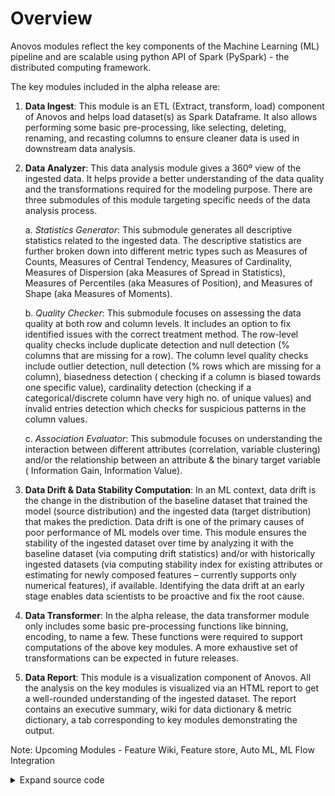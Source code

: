# Overview
<p>Anovos modules reflect the key components of the Machine Learning (ML) pipeline and are scalable using python API
of Spark (PySpark) - the distributed computing framework.</p>
<p>The key modules included in the alpha release are:</p>
<ol>
<li>
<p><strong>Data Ingest</strong>: This module is an ETL (Extract, transform, load) component of Anovos and helps load dataset(s) as
Spark Dataframe. It also allows performing some basic pre-processing, like selecting, deleting, renaming,
and recasting columns to ensure cleaner data is used in downstream data analysis.</p>
</li>
<li>
<p><strong>Data Analyzer</strong>: This data analysis module gives a 360º view of the ingested data. It helps provide a better
understanding of the data quality and the transformations required for the modeling purpose. There are three
submodules of this module targeting specific needs of the data analysis process.</p>
<p>a. <em>Statistics Generator</em>: This submodule generates all descriptive statistics related to the ingested data. The
descriptive statistics are further broken down into different metric types such as Measures of Counts,
Measures of Central Tendency, Measures of Cardinality, Measures of Dispersion (aka Measures of Spread in
Statistics), Measures of Percentiles (aka Measures of Position), and Measures of Shape (aka Measures of Moments).</p>
<p>b. <em>Quality Checker</em>: This submodule focuses on assessing the data quality at both row and column levels. It
includes an option to fix identified issues with the correct treatment method. The row-level quality checks
include duplicate detection and null detection (% columns that are missing for a row). The column level quality
checks include outlier detection, null detection (% rows which are missing for a column), biasedness detection (
checking if a column is biased towards one specific value), cardinality detection (checking if a
categorical/discrete column have very high no. of unique values) and invalid entries detection which checks for
suspicious patterns in the column values.</p>
<p>c. <em>Association Evaluator</em>: This submodule focuses on understanding the interaction between different attributes
(correlation, variable clustering) and/or the relationship between an attribute &amp; the binary target variable (
Information Gain, Information Value).</p>
</li>
<li>
<p><strong>Data Drift &amp; Data Stability Computation</strong>: In an ML context, data drift is the change in the distribution of the
baseline dataset that trained the model (source distribution) and the ingested data (target distribution) that makes
the prediction. Data drift is one of the primary causes of poor performance of ML models over time. This module
ensures the stability of the ingested dataset over time by analyzing it with the baseline dataset (via computing
drift statistics) and/or with historically ingested datasets (via computing stability index for existing attributes or
estimating for newly composed features – currently supports only numerical features), if available. Identifying the
data drift at an early stage enables data scientists to be proactive and fix the root cause.</p>
</li>
<li>
<p><strong>Data Transformer</strong>: In the alpha release, the data transformer module only includes some basic pre-processing
functions like binning, encoding, to name a few. These functions were required to support computations of the above
key modules.
A more exhaustive set of transformations can be expected in future releases.</p>
</li>
<li>
<p><strong>Data Report</strong>: This module is a visualization component of Anovos. All the analysis on the key modules is
visualized via an HTML report to get a well-rounded understanding of the ingested dataset. The report contains an
executive summary, wiki for data dictionary &amp; metric dictionary, a tab corresponding to key modules demonstrating the
output.</p>
</li>
</ol>
<p>Note: Upcoming Modules - Feature Wiki, Feature store, Auto ML, ML Flow Integration</p>
<details class="source">
<summary>
<span>Expand source code</span>
</summary>
<pre>
```python
"""Anovos modules reflect the key components of the Machine Learning (ML) pipeline and are scalable using python API
of Spark (PySpark) - the distributed computing framework.

The key modules included in the alpha release are:

1. **Data Ingest**: This module is an ETL (Extract, transform, load) component of Anovos and helps load dataset(s) as
Spark Dataframe. It also allows performing some basic pre-processing, like selecting, deleting, renaming,
and recasting columns to ensure cleaner data is used in downstream data analysis.

2. **Data Analyzer**: This data analysis module gives a 360º view of the ingested data. It helps provide a better
understanding of the data quality and the transformations required for the modeling purpose. There are three
submodules of this module targeting specific needs of the data analysis process.

    a. *Statistics Generator*: This submodule generates all descriptive statistics related to the ingested data. The
    descriptive statistics are further broken down into different metric types such as Measures of Counts,
    Measures of Central Tendency, Measures of Cardinality, Measures of Dispersion (aka Measures of Spread in
    Statistics), Measures of Percentiles (aka Measures of Position), and Measures of Shape (aka Measures of Moments).

    b. *Quality Checker*: This submodule focuses on assessing the data quality at both row and column levels. It
    includes an option to fix identified issues with the correct treatment method. The row-level quality checks
    include duplicate detection and null detection (% columns that are missing for a row). The column level quality
    checks include outlier detection, null detection (% rows which are missing for a column), biasedness detection (
    checking if a column is biased towards one specific value), cardinality detection (checking if a
    categorical/discrete column have very high no. of unique values) and invalid entries detection which checks for
    suspicious patterns in the column values.

    c. *Association Evaluator*: This submodule focuses on understanding the interaction between different attributes
    (correlation, variable clustering) and/or the relationship between an attribute & the binary target variable (
    Information Gain, Information Value).

3. **Data Drift & Data Stability Computation**: In an ML context, data drift is the change in the distribution of the
baseline dataset that trained the model (source distribution) and the ingested data (target distribution) that makes
the prediction. Data drift is one of the primary causes of poor performance of ML models over time. This module
ensures the stability of the ingested dataset over time by analyzing it with the baseline dataset (via computing
drift statistics) and/or with historically ingested datasets (via computing stability index for existing attributes or
estimating for newly composed features – currently supports only numerical features), if available. Identifying the
data drift at an early stage enables data scientists to be proactive and fix the root cause.

4. **Data Transformer**: In the alpha release, the data transformer module only includes some basic pre-processing
functions like binning, encoding, to name a few. These functions were required to support computations of the above
key modules.  A more exhaustive set of transformations can be expected in future releases.

5. **Data Report**: This module is a visualization component of Anovos. All the analysis on the key modules is
visualized via an HTML report to get a well-rounded understanding of the ingested dataset. The report contains an
executive summary, wiki for data dictionary & metric dictionary, a tab corresponding to key modules demonstrating the
output.

Note: Upcoming Modules - Feature Wiki, Feature store, Auto ML, ML Flow Integration
"""
from .version import __version__
```
</pre>
</details>
## Sub-modules
<dl>
<dt><code class="name"><a title="anovos.data_analyzer" href="data_analyzer/_index.html">anovos.data_analyzer</a></code></dt>
<dd>
<div class="desc"></div>
</dd>
<dt><code class="name"><a title="anovos.data_ingest" href="data_ingest/_index.html">anovos.data_ingest</a></code></dt>
<dd>
<div class="desc"></div>
</dd>
<dt><code class="name"><a title="anovos.data_report" href="data_report/_index.html">anovos.data_report</a></code></dt>
<dd>
<div class="desc"></div>
</dd>
<dt><code class="name"><a title="anovos.data_transformer" href="data_transformer/_index.html">anovos.data_transformer</a></code></dt>
<dd>
<div class="desc"></div>
</dd>
<dt><code class="name"><a title="anovos.drift_stability" href="drift_stability/_index.html">anovos.drift_stability</a></code></dt>
<dd>
<div class="desc"></div>
</dd>
<dt><code class="name"><a title="anovos.feature_recommender" href="feature_recommender/_index.html">anovos.feature_recommender</a></code></dt>
<dd>
<div class="desc"></div>
</dd>
<dt><code class="name"><a title="anovos.feature_store" href="feature_store/_index.html">anovos.feature_store</a></code></dt>
<dd>
<div class="desc"></div>
</dd>
<dt><code class="name"><a title="anovos.shared" href="shared/_index.html">anovos.shared</a></code></dt>
<dd>
<div class="desc"></div>
</dd>
<dt><code class="name"><a title="anovos.version" href="version.html">anovos.version</a></code></dt>
<dd>
<div class="desc"></div>
</dd>
<dt><code class="name"><a title="anovos.workflow" href="workflow.html">anovos.workflow</a></code></dt>
<dd>
<div class="desc"></div>
</dd>
</dl>